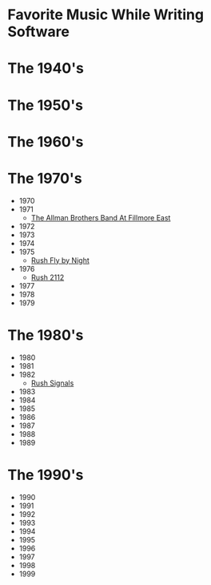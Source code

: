 # Favorite Music While Writing Software #

# The 1940's #
# The 1950's #
# The 1960's #
# The 1970's #
* 1970
* 1971
    * [The Allman Brothers Band At Fillmore East](https://en.wikipedia.org/wiki/At_Fillmore_East)
* 1972
* 1973
* 1974
* 1975
    * [Rush Fly by Night](https://en.wikipedia.org/wiki/Fly_by_Night_(album))
* 1976
    * [Rush 2112](https://en.wikipedia.org/wiki/2112_(album))
* 1977
* 1978
* 1979

# The 1980's #
* 1980
* 1981
* 1982
    * [Rush Signals](https://en.wikipedia.org/wiki/Signals_(Rush_album))
* 1983
* 1984
* 1985
* 1986
* 1987
* 1988
* 1989

# The 1990's #
* 1990
* 1991
* 1992
* 1993
* 1994
* 1995
* 1996
* 1997
* 1998
* 1999
